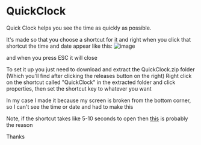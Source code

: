 # QuickClock

Quick Clock helps you see the time as quickly as possible.

It's made so that you choose a shortcut for it and right when you click that shortcut the time and date appear like this:
![image](https://user-images.githubusercontent.com/82272898/207670892-ad697137-4030-45cf-bf9d-49ee8f56f07d.png)

and when you press ESC it will close

To set it up you just need to download and extract the QuickClock.zip folder (Which you'll find after clicking the releases button on the right)
Right click on the shortcut called "QuickClock" in the extracted folder and click properties, then set the shortcut key to whatever you want

In my case I made it because my screen is broken from the bottom corner, so I can't see the time or date and had to make this

Note, if the shortcut takes like 5-10 seconds to open then [this](https://superuser.com/questions/426947/slow-windows-desktop-keyboard-shortcuts) is probably the reason

Thanks
